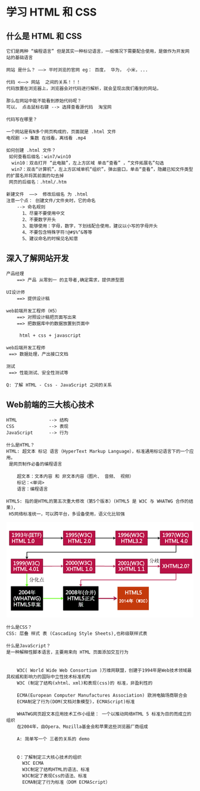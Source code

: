 # 学习 HTML 和 CSS

## 什么是 HTML 和 CSS

    它们是两种 “编程语言” 但是其实一种标记语言，一般情况下需要配合使用，是做作为开发网站的基础语言
    
    网站 是什么？ ——> 平时浏览的官网 eg： 百度， 华为， 小米，...
    
    代码 <——> 网站  之间的关系！！！
    代码放置在浏览器上，浏览器会对代码进行解析，就会呈现出我们看到的网站，
    
    那么在网站中能不能看到原始代码呢？
    可以， 点击鼠标右键 --> 选择查看源代码  淘宝网
    
    代码写在哪里？
    
    一个网站是有N多个网页构成的，页面就是 .html 文件
    电视剧 -> 集数 在线看，离线看 .mp4
    
    如何创建 .html 文件？
     如何查看后缀名：win7/win10
      win10：双击打开 “此电脑”，左上方区域 单击“查看” ，“文件拓展名”勾选
      win7：双击“计算机”，左上方区域单机“组织”，弹出窗口，单击“查看”，隐藏已知文件类型的扩展名并将其前面的勾去掉
     网页的后缀名：.html/.htm
     
    新建文件  ——>  修改后缀名 为 .html
    注意一个点： 创建文件/文件夹时，它的命名
        --> 命名规则
          1、尽量不要使用中文
          2、不要数字开头
          3、能够使用：字母，数字，下划线配合使用，建议以小写的字母开头
          4、不要包含特殊字符!@#$%^&等等
          5、建议命名的时候见名知意

## 深入了解网站开发

    产品经理
        ==> 产品 从零到一 的主导者,确定需求，提供原型图
    
    UI设计师
        ==> 提供设计稿
    
    web前端开发工程师（H5）
        ==> 对照设计稿把页面写出来
        ==> 把数据库中的数据放置到页面中
        
         html + css + javascript
        
    web后端开发工程师
     ==> 数据处理，产出接口文档
     
    测试
     ==> 性能测试、安全性测试等
    
    Q: 了解 HTML - Css - JavaScript 之间的关系

## Web前端的三大核心技术

    HTML            --> 结构
    CSS             --> 表现
    JavaScript      --> 行为
    
    什么是HTML？
    HTML: 超文本 标记 语言（HyperText Markup Language），标准通用标记语言下的一个应用。
     是网页制作必备的编程语言
     
        超文本：文本内容 和 非文本内容（图片、 音频、 视频）
        标记：<单词>
        语言：编程语言
     
    HTML5: 指的是HTML的第五次重大修改（第5个版本）(HTML5 是 W3C 与 WHATWG 合作的结果)，
     H5网络标准统一，可以跨平台，多设备使用，语义化比较强

 ![HTML发展史](images/HTML发展史.png)

    什么是CSS？
    CSS: 层叠 样式 表 (Cascading Style Sheets),也称级联样式表
    
    什么是JavaScript？
    是一种解释性脚本语言，主要用来向 HTML 页面添加交互行为


		W3C( World Wide Web Consortium )万维网联盟，创建于1994年是Web技术领域最具权威和影响力的国际中立性技术标准机构
		W3C (制定了结构(xhtml、xml)和表现(css)的 标准，非盈利性的
		 
		ECMA(European Computer Manufactures Association) 欧洲电脑场商联合会
		ECMA制定了行为(DOM(文档对象模型)，ECMAScript)标准
		 
		WHATWG网页超文本应用技术工作小组是： 一个以推动网络HTML 5 标准为目的而成立的组织
		在2004年，由Opera、Mozilla基金会和苹果这些浏览器厂商组成
		 
		A: 简单写一个 三者的关系的 demo


		Q：了解制定三大核心技术的组织
		  W3C ECMA
		  W3C制定了结构HTML的语法、标准
		  W3C制定了表现Css的语法、标准
		  ECMA制定了行为标准（DOM ECMAScript）
